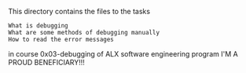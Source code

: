 This directory contains the files to the tasks 

    What is debugging
    What are some methods of debugging manually
    How to read the error messages


in course 0x03-debugging of ALX software engineering program
I'M A PROUD BENEFICIARY!!!
